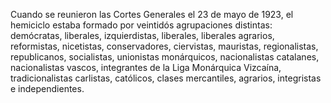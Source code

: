 Cuando se reunieron las Cortes Generales el 23 de mayo de 1923, el hemiciclo estaba formado por veintidós agrupaciones distintas: demócratas, liberales, izquierdistas, liberales, liberales agrarios, reformistas, nicetistas, conservadores, ciervistas, mauristas, regionalistas, republicanos, socialistas, unionistas monárquicos, nacionalistas catalanes, nacionalistas vascos, integrantes de la Liga Monárquica Vizcaína, tradicionalistas carlistas, católicos, clases mercantiles, agrarios, integristas e independientes.
